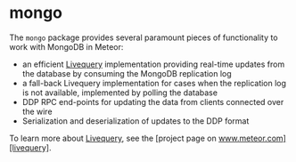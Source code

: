 # mongo

The `mongo` package provides several paramount pieces of functionality to work
with MongoDB in Meteor:

- an efficient [Livequery][livequery] implementation providing real-time
  updates from the database by consuming the MongoDB replication log
- a fall-back Livequery implementation for cases when the replication log is not
  available, implemented by polling the database
- DDP RPC end-points for updating the data from clients connected over the wire
- Serialization and deserialization of updates to the DDP format

To learn more about [Livequery], see the [project page on
www.meteor.com][livequery].

[livequery]: https://www.meteor.com/livequery


